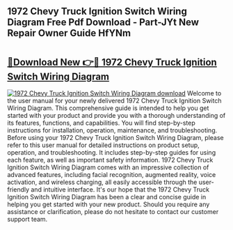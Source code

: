## 1972 Chevy Truck Ignition Switch Wiring Diagram Free Pdf Download - Part-JYt New Repair Owner Guide HfYNm

# <h2><a href="http://dfk7vt.blite.top/?on=1972+Chevy+Truck+Ignition+Switch+Wiring+Diagram">🔗Download New 👉🔴 1972 Chevy Truck Ignition Switch Wiring Diagram</a></h2>

[![1972 Chevy Truck Ignition Switch Wiring Diagram download](https://i.imgur.com/lujVjoI.png)](http://dfk7vt.blite.top/?on=1972+Chevy+Truck+Ignition+Switch+Wiring+Diagram)
Welcome to the user manual for your newly delivered 1972 Chevy Truck Ignition Switch Wiring Diagram. This comprehensive guide is intended to help you get started with your product and provide you with a thorough understanding of its features, functions, and capabilities. You will find step-by-step instructions for installation, operation, maintenance, and troubleshooting. Before using your 1972 Chevy Truck Ignition Switch Wiring Diagram, please refer to this user manual for detailed instructions on product setup, operation, and troubleshooting. It includes step-by-step guides for using each feature, as well as important safety information. 1972 Chevy Truck Ignition Switch Wiring Diagram comes with an impressive collection of advanced features, including facial recognition, augmented reality, voice activation, and wireless charging, all easily accessible through the user-friendly and intuitive interface. It's our hope that the 1972 Chevy Truck Ignition Switch Wiring Diagram has been a clear and concise guide in helping you get started with your new product. Should you require any assistance or clarification, please do not hesitate to contact our customer support team.

